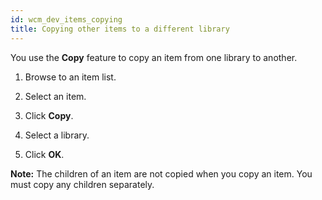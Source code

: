 ```yaml
---
id: wcm_dev_items_copying
title: Copying other items to a different library
---
```





You use the **Copy** feature to copy an item from one library to another.

1.  Browse to an item list.

2.  Select an item.

3.  Click **Copy**.

4.  Select a library.

5.  Click **OK**.


**Note:** The children of an item are not copied when you copy an item. You must copy any children separately.

